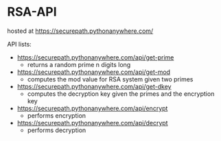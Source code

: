 # RSA-API 

hosted at https://securepath.pythonanywhere.com/ 

API lists: 
* https://securepath.pythonanywhere.com/api/get-prime 
  * returns a random prime n digits long 
* https://securepath.pythonanywhere.com/api/get-mod
  * computes the mod value for RSA system given two primes 
* https://securepath.pythonanywhere.com/api/get-dkey
  * computes the decryption key given the primes and the encryption key 
* https://securepath.pythonanywhere.com/api/encrypt
  * performs encryption 
* https://securepath.pythonanywhere.com/api/decrypt
  * performs decryption 



